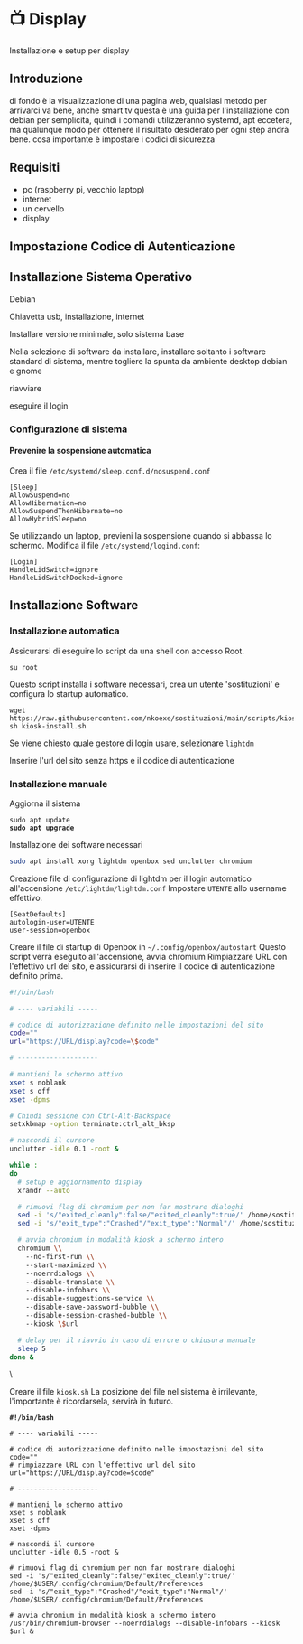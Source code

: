 # 📺 Display

Installazione e setup per display


## Introduzione

di fondo è la visualizzazione di una pagina web, qualsiasi metodo per arrivarci va bene, anche smart tv
questa è una guida per l'installazione con debian per semplicità, quindi i comandi utilizzeranno systemd, apt eccetera, ma qualunque modo per ottenere il risultato desiderato per ogni step andrà bene.
cosa importante è impostare i codici di sicurezza

## Requisiti

* pc (raspberry pi, vecchio laptop)
* internet
* un cervello
* display

## Impostazione Codice di Autenticazione

## Installazione Sistema Operativo

Debian

Chiavetta usb, installazione, internet

Installare versione minimale, solo sistema base

Nella selezione di software da installare, installare soltanto i software standard di sistema, mentre togliere la spunta da ambiente desktop debian e gnome

riavviare

eseguire il login

### Configurazione di sistema

#### Prevenire la sospensione automatica

Crea il file `/etc/systemd/sleep.conf.d/nosuspend.conf`

```
[Sleep]
AllowSuspend=no
AllowHibernation=no
AllowSuspendThenHibernate=no
AllowHybridSleep=no
```

Se utilizzando un laptop, previeni la sospensione quando si abbassa lo schermo.
Modifica il file `/etc/systemd/logind.conf`:

```
[Login]
HandleLidSwitch=ignore
HandleLidSwitchDocked=ignore
```

## Installazione Software

### Installazione automatica

Assicurarsi di eseguire lo script da una shell con accesso Root.

```
su root
```

Questo script installa i software necessari, crea un utente 'sostituzioni' e configura lo startup automatico.

```
wget https://raw.githubusercontent.com/nkoexe/sostituzioni/main/scripts/kiosk_install.sh; sh kiosk-install.sh
```

Se viene chiesto quale gestore di login usare, selezionare `lightdm`

Inserire l'url del sito senza https e il codice di autenticazione

### Installazione manuale

Aggiorna il sistema

<pre class="language-sh"><code class="lang-sh">sudo apt update
<strong>sudo apt upgrade
</strong></code></pre>

Installazione dei software necessari

```bash
sudo apt install xorg lightdm openbox sed unclutter chromium
```

Creazione file di configurazione di lightdm per il login automatico all'accensione
`/etc/lightdm/lightdm.conf`
Impostare `UTENTE` allo username effettivo.

```
[SeatDefaults]
autologin-user=UTENTE
user-session=openbox
```

Creare il file di startup di Openbox in `~/.config/openbox/autostart`
Questo script verrà eseguito all'accensione, avvia chromium
Rimpiazzare URL con l'effettivo url del sito, e assicurarsi di inserire il codice di autenticazione definito prima.

```bash
#!/bin/bash

# ---- variabili -----

# codice di autorizzazione definito nelle impostazioni del sito
code=""
url="https://URL/display?code=\$code"

# --------------------

# mantieni lo schermo attivo
xset s noblank
xset s off
xset -dpms

# Chiudi sessione con Ctrl-Alt-Backspace
setxkbmap -option terminate:ctrl_alt_bksp

# nascondi il cursore
unclutter -idle 0.1 -root &

while :
do
  # setup e aggiornamento display
  xrandr --auto

  # rimuovi flag di chromium per non far mostrare dialoghi
  sed -i 's/"exited_cleanly":false/"exited_cleanly":true/' /home/sostituzioni/.config/chromium/Default/Preferences
  sed -i 's/"exit_type":"Crashed"/"exit_type":"Normal"/' /home/sostituzioni/.config/chromium/Default/Preferences

  # avvia chromium in modalità kiosk a schermo intero
  chromium \\
    --no-first-run \\
    --start-maximized \\
    --noerrdialogs \\
    --disable-translate \\
    --disable-infobars \\
    --disable-suggestions-service \\
    --disable-save-password-bubble \\
    --disable-session-crashed-bubble \\
    --kiosk \$url

  # delay per il riavvio in caso di errore o chiusura manuale
  sleep 5
done &
```

\

Creare il file `kiosk.sh`
La posizione del file nel sistema è irrilevante, l'importante è ricordarsela, servirà in futuro.

<pre class="language-bash"><code class="lang-bash"><strong>#!/bin/bash
</strong>
# ---- variabili -----

# codice di autorizzazione definito nelle impostazioni del sito
code=""
# rimpiazzare URL con l'effettivo url del sito
url="https://URL/display?code=$code"

# --------------------

# mantieni lo schermo attivo
xset s noblank
xset s off
xset -dpms

# nascondi il cursore
unclutter -idle 0.5 -root &

# rimuovi flag di chromium per non far mostrare dialoghi
sed -i 's/"exited_cleanly":false/"exited_cleanly":true/' /home/$USER/.config/chromium/Default/Preferences
sed -i 's/"exit_type":"Crashed"/"exit_type":"Normal"/' /home/$USER/.config/chromium/Default/Preferences

# avvia chromium in modalità kiosk a schermo intero
/usr/bin/chromium-browser --noerrdialogs --disable-infobars --kiosk $url &
</code></pre>

